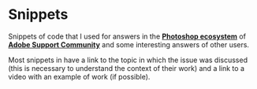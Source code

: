# Snippets

Snippets of code that I used for answers in the [**Photoshop ecosystem**](https://community.adobe.com/t5/photoshop-ecosystem/ct-p/ct-photoshop) of [**Adobe Support Community**](https://community.adobe.com/ "Adobe Support Community") and some interesting answers of other users.

Most snippets in have a link to the topic in which the issue was discussed (this is necessary to understand the context of their work) and a link to a video with an example of work (if possible).

